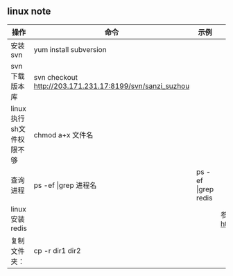 ## linux note



|  操作  |  命令  |  示例  |  备注  |
|  ---- |  ---  |  ---   |  ---  |
|  安装svn  |  yum install subversion  |
|  svn下载版本库  |  svn checkout  http://203.171.231.17:8199/svn/sanzi_suzhou  |
|  linux 执行sh文件权限不够  |  chmod  a+x  文件名  |
|  查询进程  |  ps -ef \|grep 进程名 |  ps -ef \|grep redis |
|  linux 安装redis  |    |   |  参考网址：https://www.cnblogs.com/hunanzp/p/12304622.html  |
|  复制文件夹：  |  cp -r dir1 dir2  |





